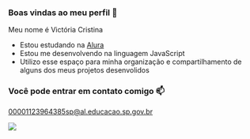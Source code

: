 ### Boas vindas ao meu perfil 🌸

Meu nome é Victória Cristina

- Estou estudando na [Alura](https://www.alura.com.br)
- Estou me desenvolvendo na linguagem JavaScript
- Utilizo esse espaço para minha organização e compartilhamento de alguns dos meus projetos desenvolidos

### Você pode entrar em contato comigo 📫

00001123964385sp@al.educacao.sp.gov.br

![](https://media.tenor.com/0kdChdjnVf8AAAAM/jiji-cat.gif)
